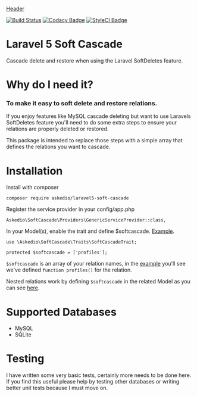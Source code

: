 [Header](https://i.imgur.com/fKhbljT.png)

[![Build Status](https://travis-ci.org/Askedio/laravel5-soft-cascade.svg?branch=master)](https://travis-ci.org/Askedio/laravel5-soft-cascade)
[![Codacy Badge](https://api.codacy.com/project/badge/Grade/019b9dbd700f42b6a165742c72e64445)](https://www.codacy.com/app/gcphost/laravel5-soft-cascade?utm_source=github.com&amp;utm_medium=referral&amp;utm_content=Askedio/laravel5-soft-cascade&amp;utm_campaign=Badge_Grade) [![StyleCI Badge](https://styleci.io/repos/57394710/shield)](https://styleci.io/repos/57394710)

# Laravel 5 Soft Cascade
Cascade delete and restore when using the Laravel SoftDeletes feature.

# Why do I need it?
### To make it easy to soft delete and restore relations.
If you enjoy features like MySQL cascade deleting but want to use Laravels SoftDeletes feature you'll need to do some extra steps to ensure your relations are properly deleted or restored.

This package is intended to replace those steps with a simple array that defines the relations you want to cascade.

# Installation
Install with composer
~~~
composer require askedio/laravel5-soft-cascade
~~~

Register the service provider in your config/app.php
~~~
Askedio\SoftCascade\Providers\GenericServiceProvider::class,
~~~

In your Model(s), enable the trait and define $softcascade. [Example](https://github.com/Askedio/laravel5-soft-cascade/blob/master/tests/app/User.php).
~~~
use \Askedio\SoftCascade\Traits\SoftCascadeTrait;

protected $softcascade = ['profiles'];
~~~
`$softcascade` is an array of your relation names, in the [example](https://github.com/Askedio/laravel5-soft-cascade/blob/master/tests/app/User.php) you'll see we've defined `function profiles()` for the relation.

Nested relations work by defining `$softcascade` in the related Model as you can see [here](https://github.com/Askedio/laravel5-soft-cascade/blob/master/tests/app/Profiles.php).



# Supported Databases
* MySQL
* SQLite

# Testing
I have written some very basic tests, certainly more needs to be done here. If you find this useful please help by testing other databases or writing better unit tests because I must move on.

